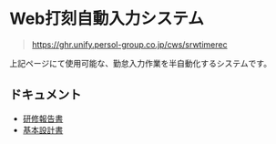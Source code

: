 # Web打刻自動入力システム

> https://ghr.unify.persol-group.co.jp/cws/srwtimerec

上記ページにて使用可能な、勤怠入力作業を半自動化するシステムです。

## ドキュメント

+ [研修報告書](https://github.com/euphmat/PPHRWebDakoku/blob/master/doc/00.%E7%A0%94%E4%BF%AE%E5%A0%B1%E5%91%8A%E6%9B%B8.md)
+ [基本設計書](https://github.com/euphmat/PPHRWebDakoku/blob/master/doc/01.%E5%9F%BA%E6%9C%AC%E8%A8%AD%E8%A8%88%E6%9B%B8.md)